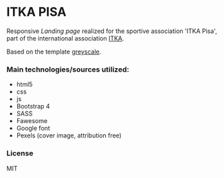 # ITKA PISA

Responsive *Landing page* realized for the sportive association 'ITKA Pisa', part of the international association [ITKA](http://www.itkataiji.com/).

Based on the template [greyscale](https://startbootstrap.com/template-overviews/grayscale/). 

### Main technologies/sources utilized:

* html5
* css
* js
* Bootstrap 4
* SASS
* Fawesome
* Google font
* Pexels (cover image, attribution free)

### License

MIT

